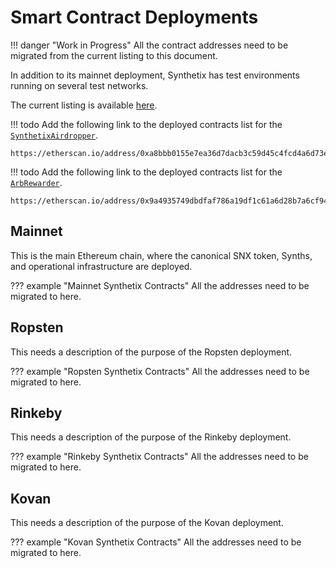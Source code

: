 
# Smart Contract Deployments

!!! danger "Work in Progress"
    All the contract addresses need to be migrated from the current listing to this document.

In addition to its mainnet deployment, Synthetix has test environments running on several test networks.

The current listing is available [here](https://developer.synthetix.io/api/docs/deployed-contracts.html).

!!! todo
    Add the following link to the deployed contracts list for the [`SynthetixAirdropper`](SynthetixAirdropper.md).

    https://etherscan.io/address/0xa8bbb0155e7ea36d7dacb3c59d45c4fcd4a6d73e#code

!!! todo
    Add the following link to the deployed contracts list for the [`ArbRewarder`](ArbRewarder.md).

    https://etherscan.io/address/0x9a4935749dbdfaf786a19df1c61a6d28b7a6cf94#code




<section-sep />

## Mainnet

This is the main Ethereum chain, where the canonical SNX token, Synths, and operational infrastructure are deployed.

??? example "Mainnet Synthetix Contracts"
    All the addresses need to be migrated to here.

<section-sep />

## Ropsten

This needs a description of the purpose of the Ropsten deployment.

??? example "Ropsten Synthetix Contracts"
    All the addresses need to be migrated to here.

<section-sep />

## Rinkeby

This needs a description of the purpose of the Rinkeby deployment.

??? example "Rinkeby Synthetix Contracts"
    All the addresses need to be migrated to here.

<section-sep />

## Kovan

This needs a description of the purpose of the Kovan deployment.

??? example "Kovan Synthetix Contracts"
    All the addresses need to be migrated to here.

<section-sep />
